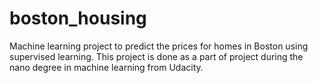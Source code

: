 # boston_housing
Machine learning project to predict the prices for homes in Boston using supervised learning. This project is done as a part of project during the nano degree in machine learning from Udacity.
